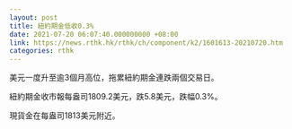 ```yaml
---
layout: post
title: 紐約期金低收0.3%
date: 2021-07-20 06:07:40.000000000 +08:00
link: https://news.rthk.hk/rthk/ch/component/k2/1601613-20210720.htm
categories: rthk
---
```


美元一度升至逾3個月高位，拖累紐約期金連跌兩個交易日。

紐約期金收市報每盎司1809.2美元，跌5.8美元，跌幅0.3%。

現貨金在每盎司1813美元附近。
